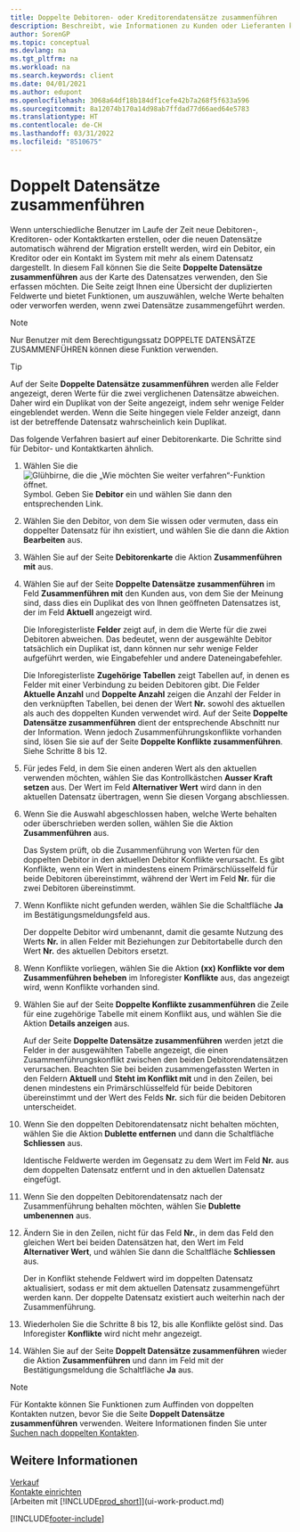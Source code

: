 ```yaml
---
title: Doppelte Debitoren- oder Kreditorendatensätze zusammenführen
description: Beschreibt, wie Informationen zu Kunden oder Lieferanten konsolidiert werden, wenn Sie doppelte Einträge zu einigen von ihnen haben.
author: SorenGP
ms.topic: conceptual
ms.devlang: na
ms.tgt_pltfrm: na
ms.workload: na
ms.search.keywords: client
ms.date: 04/01/2021
ms.author: edupont
ms.openlocfilehash: 3068a64df18b184df1cefe42b7a268f5f633a596
ms.sourcegitcommit: 8a12074b170a14d98ab7ffdad77d66aed64e5783
ms.translationtype: HT
ms.contentlocale: de-CH
ms.lasthandoff: 03/31/2022
ms.locfileid: "8510675"
---
```

# <a name="merge-duplicate-records"></a>Doppelt Datensätze zusammenführen
Wenn unterschiedliche Benutzer im Laufe der Zeit neue Debitoren-, Kreditoren- oder Kontaktkarten erstellen, oder die neuen Datensätze automatisch während der Migration erstellt werden, wird ein Debitor, ein Kreditor oder ein Kontakt im System mit mehr als einem Datensatz dargestellt. In diesem Fall können Sie die Seite **Doppelte Datensätze zusammenführen** aus der Karte des Datensatzes verwenden, den Sie erfassen möchten. Die Seite zeigt Ihnen eine Übersicht der duplizierten Feldwerte und bietet Funktionen, um auszuwählen, welche Werte behalten oder verworfen werden, wenn zwei Datensätze zusammengeführt werden.

> [!NOTE]
> Nur Benutzer mit dem Berechtigungssatz DOPPELTE DATENSÄTZE ZUSAMMENFÜHREN können diese Funktion verwenden.

> [!TIP]
> Auf der Seite **Doppelte Datensätze zusammenführen** werden alle Felder angezeigt, deren Werte für die zwei verglichenen Datensätze abweichen. Daher wird ein Duplikat von der Seite angezeigt, indem sehr wenige Felder eingeblendet werden. Wenn die Seite hingegen viele Felder anzeigt, dann ist der betreffende Datensatz wahrscheinlich kein Duplikat.

Das folgende Verfahren basiert auf einer Debitorenkarte. Die Schritte sind für Debitor- und Kontaktkarten ähnlich.

1. Wählen Sie die ![Glühbirne, die die „Wie möchten Sie weiter verfahren“-Funktion öffnet.](media/ui-search/search_small.png "Tell me-Funktion") Symbol. Geben Sie **Debitor** ein und wählen Sie dann den entsprechenden Link.
2. Wählen Sie den Debitor, von dem Sie wissen oder vermuten, dass ein doppelter Datensatz für ihn existiert, und wählen Sie die dann die Aktion **Bearbeiten** aus.
3. Wählen Sie auf der Seite **Debitorenkarte** die Aktion **Zusammenführen mit** aus.
4. Wählen Sie auf der Seite **Doppelte Datensätze zusammenführen** im Feld **Zusammenführen mit** den Kunden aus, von dem Sie der Meinung sind, dass dies ein Duplikat des von Ihnen geöffneten Datensatzes ist, der im Feld **Aktuell** angezeigt wird.

    Die Inforegisterliste **Felder** zeigt auf, in dem die Werte für die zwei Debitoren abweichen. Das bedeutet, wenn der ausgewählte Debitor tatsächlich ein Duplikat ist, dann können nur sehr wenige Felder aufgeführt werden, wie Eingabefehler und andere Dateneingabefehler.

    Die Inforegisterliste **Zugehörige Tabellen** zeigt Tabellen auf, in denen es Felder mit einer Verbindung zu beiden Debitoren gibt. Die Felder **Aktuelle Anzahl** und **Doppelte Anzahl** zeigen die Anzahl der Felder in den verknüpften Tabellen, bei denen der Wert **Nr.** sowohl des aktuellen als auch des doppelten Kunden verwendet wird. Auf der Seite **Doppelte Datensätze zusammenführen** dient der entsprechende Abschnitt nur der Information. Wenn jedoch Zusammenführungskonflikte vorhanden sind, lösen Sie sie auf der Seite **Doppelte Konflikte zusammenführen**. Siehe Schritte 8 bis 12.   

5. Für jedes Feld, in dem Sie einen anderen Wert als den aktuellen verwenden möchten, wählen Sie das Kontrollkästchen **Ausser Kraft setzen** aus. Der Wert im Feld **Alternativer Wert** wird dann in den aktuellen Datensatz übertragen, wenn Sie diesen Vorgang abschliessen.
6. Wenn Sie die Auswahl abgeschlossen haben, welche Werte behalten oder überschrieben werden sollen, wählen Sie die Aktion **Zusammenführen** aus.

    Das System prüft, ob die Zusammenführung von Werten für den doppelten Debitor in den aktuellen Debitor Konflikte verursacht. Es gibt Konflikte, wenn ein Wert in mindestens einem Primärschlüsselfeld für beide Debitoren übereinstimmt, während der Wert im Feld **Nr.** für die zwei Debitoren übereinstimmt.

7. Wenn Konflikte nicht gefunden werden, wählen Sie die Schaltfläche **Ja** im Bestätigungsmeldungsfeld aus.

    Der doppelte Debitor wird umbenannt, damit die gesamte Nutzung des Werts **Nr.** in allen Felder mit Beziehungen zur Debitortabelle durch den Wert **Nr.** des aktuellen Debitors ersetzt.
8. Wenn Konflikte vorliegen, wählen Sie die Aktion **(xx) Konflikte vor dem Zusammenführen beheben** im Inforegister **Konflikte** aus, das angezeigt wird, wenn Konflikte vorhanden sind.
9. Wählen Sie auf der Seite **Doppelte Konflikte zusammenführen** die Zeile für eine zugehörige Tabelle mit einem Konflikt aus, und wählen Sie die Aktion **Details anzeigen** aus.

    Auf der Seite **Doppelte Datensätze zusammenführen** werden jetzt die Felder in der ausgewählten Tabelle angezeigt, die einen Zusammenführungskonflikt zwischen den beiden Debitorendatensätzen verursachen. Beachten Sie bei beiden zusammengefassten Werten in den Feldern **Aktuell** und **Steht im Konflikt mit** und in den Zeilen, bei denen mindestens ein Primärschlüsselfeld für beide Debitoren übereinstimmt und der Wert des Felds **Nr.** sich für die beiden Debitoren unterscheidet.   
10. Wenn Sie den doppelten Debitorendatensatz nicht behalten möchten, wählen Sie die Aktion **Dublette entfernen** und dann die Schaltfläche **Schliessen** aus.

    Identische Feldwerte werden im Gegensatz zu dem Wert im Feld **Nr.** aus dem doppelten Datensatz entfernt und in den aktuellen Datensatz eingefügt.
11. Wenn Sie den doppelten Debitorendatensatz nach der Zusammenführung behalten möchten, wählen Sie **Dublette umbenennen** aus.
12. Ändern Sie in den Zeilen, nicht für das Feld **Nr.**, in dem das Feld den gleichen Wert bei beiden Datensätzen hat, den Wert im Feld **Alternativer Wert**, und wählen Sie dann die Schaltfläche **Schliessen** aus.

    Der in Konflikt stehende Feldwert wird im doppelten Datensatz aktualisiert, sodass er mit dem aktuellen Datensatz zusammengeführt werden kann. Der doppelte Datensatz existiert auch weiterhin nach der Zusammenführung.
13. Wiederholen Sie die Schritte 8 bis 12, bis alle Konflikte gelöst sind. Das Inforegister **Konflikte** wird nicht mehr angezeigt.
14. Wählen Sie auf der Seite **Doppelt Datensätze zusammenführen** wieder die Aktion **Zusammenführen** und dann im Feld mit der Bestätigungsmeldung die Schaltfläche **Ja** aus.

> [!NOTE]
> Für Kontakte können Sie Funktionen zum Auffinden von doppelten Kontakten nutzen, bevor Sie die Seite **Doppelt Datensätze zusammenführen** verwenden. Weitere Informationen finden Sie unter [Suchen nach doppelten Kontakten](marketing-setup-contacts.md#searching-for-duplicate-contacts).

## <a name="see-also"></a>Weitere Informationen
[Verkauf](sales-manage-sales.md)  
[Kontakte einrichten](marketing-setup-contacts.md)  
[Arbeiten mit [!INCLUDE[prod_short](includes/prod_short.md)]](ui-work-product.md)


[!INCLUDE[footer-include](includes/footer-banner.md)]